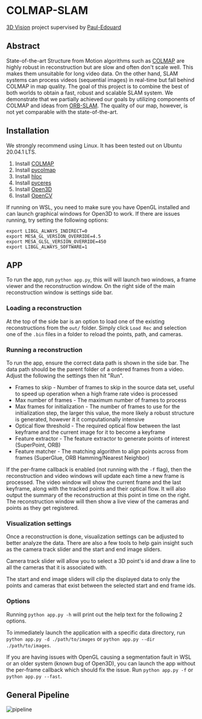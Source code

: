 # COLMAP-SLAM
[3D Vision](https://www.cvg.ethz.ch/teaching/3dvision/) project supervised by [Paul-Edouard](https://github.com/Skydes)


## Abstract
State-of-the-art Structure from Motion algorithms such as [COLMAP](https://github.com/colmap/colmap) are highly robust in reconstruction but are slow and often don't scale well. This makes them unsuitable for long video data. On the other hand, SLAM systems can process videos (sequential images) in real-time but fall behind COLMAP in map quality. The goal of this project is to combine the best of both worlds to obtain a fast, robust and scalable SLAM system. We demonstrate that we partially achieved our goals by utilizing components of COLMAP and ideas from [ORB-SLAM](https://github.com/raulmur/ORB_SLAM). The quality of our map, however, is not yet comparable with the state-of-the-art.

## Installation
We strongly recommend using Linux. It has been tested out on Ubuntu 20.04.1 LTS.

1. Install [COLMAP](https://colmap.github.io/)
2. Install [pycolmap](https://github.com/colmap/pycolmap)
3. Install [hloc](https://github.com/cvg/Hierarchical-Localization)
4. Install [pyceres](https://github.com/cvg/pyceres)
5. Install [Open3D](http://www.open3d.org/)
6. Install [OpenCV](https://pypi.org/project/opencv-python/)

If running on WSL, you need to make sure you have OpenGL installed and can launch graphical windows for Open3D to work. If there are issues running, try setting the following options:

```
export LIBGL_ALWAYS_INDIRECT=0
export MESA_GL_VERSION_OVERRIDE=4.5
export MESA_GLSL_VERSION_OVERRIDE=450
export LIBGL_ALWAYS_SOFTWARE=1
```

## APP
To run the app, run `python app.py`, this will will launch two windows, a frame viewer and the reconstruction window. On the right side of the main reconstruction window is settings side bar. 

### Loading a reconstruction
At the top of the side bar is an option to load one of the existing reconstructions from the `out/` folder. Simply click `Load Rec` and selection one of the `.bin` files in a folder to reload the points, path, and cameras.

### Running a reconstruction
To run the app, ensure the correct data path is shown in the side bar. The data path should be the parent folder of a ordered frames from a video. Adjust the following the settings then hit "Run".
- Frames to skip - Number of frames to skip in the source data set, useful to speed up operation when a high frame rate video is processed
- Max number of frames - The maximum number of frames to process
- Max frames for initialization - The number of frames to use for the initialization step, the larger this value, the more likely a robust structure is generated, however it it computationally intensive
- Optical flow threshold - The required optical flow between the last keyframe and the current image for it to become a keyframe
- Feature extractor - The feature extractor to generate points of interest (SuperPoint, ORB)
- Feature matcher - The matching algorithm to align points across from frames (SuperGlue, ORB Hamming/Nearest Neighbor)

If the per-frame callback is enabled (not running with the `-f` flag), then the reconstruction and video windows will update each time a new frame is processed. The video window will show the current frame and the last keyframe, along with the tracked points and their optical flow. It will also output the summary of the reconstruction at this point in time on the right. The reconstruction window will then show a live view of the cameras and points as they get registered.

### Visualization settings
Once a reconstruction is done, visualization settings can be adjusted to better analyze the data. There are also a few tools to help gain insight such as the camera track slider and the start and end image sliders.

Camera track slider will allow you to select a 3D point's id and draw a line to all the cameras that it is associated with.

The start and end image sliders will clip the displayed data to only the points and cameras that exist between the selected start and end frame ids.

### Options
Running `python app.py -h` will print out the help text for the following 2 options.

To immediately launch the application with a specific data directory, run `python app.py -d ./path/to/images` or `python app.py --dir ./path/to/images`.

If you are having issues with OpenGL causing a segmentation fault in WSL or an older system (known bug of Open3D), you can launch the app without the per-frame callback which should fix the issue. Run `python app.py -f` or `python app.py --fast`.

## General Pipeline

![pipeline](https://user-images.githubusercontent.com/17593719/173319164-a413e146-b05c-4326-a851-a81927f35f8a.png)
